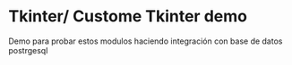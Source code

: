 # Tkinter/ Custome Tkinter demo

Demo para probar estos modulos haciendo integración con base de datos postrgesql